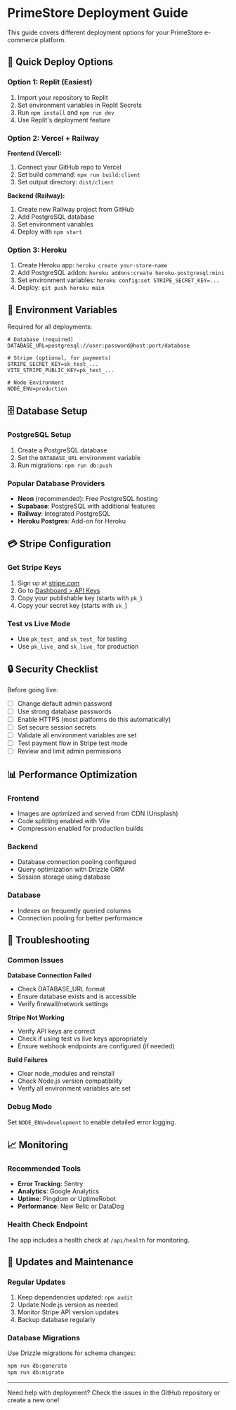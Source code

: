 # PrimeStore Deployment Guide

This guide covers different deployment options for your PrimeStore e-commerce platform.

## 🚀 Quick Deploy Options

### Option 1: Replit (Easiest)
1. Import your repository to Replit
2. Set environment variables in Replit Secrets
3. Run `npm install` and `npm run dev`
4. Use Replit's deployment feature

### Option 2: Vercel + Railway
**Frontend (Vercel):**
1. Connect your GitHub repo to Vercel
2. Set build command: `npm run build:client`
3. Set output directory: `dist/client`

**Backend (Railway):**
1. Create new Railway project from GitHub
2. Add PostgreSQL database
3. Set environment variables
4. Deploy with `npm start`

### Option 3: Heroku
1. Create Heroku app: `heroku create your-store-name`
2. Add PostgreSQL addon: `heroku addons:create heroku-postgresql:mini`
3. Set environment variables: `heroku config:set STRIPE_SECRET_KEY=...`
4. Deploy: `git push heroku main`

## 🔧 Environment Variables

Required for all deployments:

```env
# Database (required)
DATABASE_URL=postgresql://user:password@host:port/database

# Stripe (optional, for payments)
STRIPE_SECRET_KEY=sk_test_...
VITE_STRIPE_PUBLIC_KEY=pk_test_...

# Node Environment
NODE_ENV=production
```

## 🗄️ Database Setup

### PostgreSQL Setup
1. Create a PostgreSQL database
2. Set the `DATABASE_URL` environment variable
3. Run migrations: `npm run db:push`

### Popular Database Providers
- **Neon** (recommended): Free PostgreSQL hosting
- **Supabase**: PostgreSQL with additional features  
- **Railway**: Integrated PostgreSQL
- **Heroku Postgres**: Add-on for Heroku

## 💳 Stripe Configuration

### Get Stripe Keys
1. Sign up at [stripe.com](https://stripe.com)
2. Go to [Dashboard > API Keys](https://dashboard.stripe.com/apikeys)
3. Copy your publishable key (starts with `pk_`)
4. Copy your secret key (starts with `sk_`)

### Test vs Live Mode
- Use `pk_test_` and `sk_test_` for testing
- Use `pk_live_` and `sk_live_` for production

## 🔒 Security Checklist

Before going live:

- [ ] Change default admin password
- [ ] Use strong database passwords
- [ ] Enable HTTPS (most platforms do this automatically)
- [ ] Set secure session secrets
- [ ] Validate all environment variables are set
- [ ] Test payment flow in Stripe test mode
- [ ] Review and limit admin permissions

## 📊 Performance Optimization

### Frontend
- Images are optimized and served from CDN (Unsplash)
- Code splitting enabled with Vite
- Compression enabled for production builds

### Backend
- Database connection pooling configured
- Query optimization with Drizzle ORM
- Session storage using database

### Database
- Indexes on frequently queried columns
- Connection pooling for better performance

## 🐛 Troubleshooting

### Common Issues

**Database Connection Failed**
- Check DATABASE_URL format
- Ensure database exists and is accessible
- Verify firewall/network settings

**Stripe Not Working**
- Verify API keys are correct
- Check if using test vs live keys appropriately
- Ensure webhook endpoints are configured (if needed)

**Build Failures**
- Clear node_modules and reinstall
- Check Node.js version compatibility
- Verify all environment variables are set

### Debug Mode
Set `NODE_ENV=development` to enable detailed error logging.

## 📈 Monitoring

### Recommended Tools
- **Error Tracking**: Sentry
- **Analytics**: Google Analytics
- **Uptime**: Pingdom or UptimeRobot
- **Performance**: New Relic or DataDog

### Health Check Endpoint
The app includes a health check at `/api/health` for monitoring.

## 🔄 Updates and Maintenance

### Regular Updates
1. Keep dependencies updated: `npm audit`
2. Update Node.js version as needed
3. Monitor Stripe API version updates
4. Backup database regularly

### Database Migrations
Use Drizzle migrations for schema changes:
```bash
npm run db:generate
npm run db:migrate
```

---

Need help with deployment? Check the issues in the GitHub repository or create a new one!